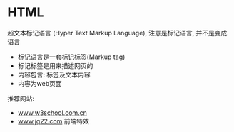 # HTML

超文本标记语言 (Hyper Text Markup Language), 注意是标记语言, 并不是变成语言

* 标记语言是一套标记标签(Markup tag)
* 标记标签是用来描述网页的
* 内容包含: 标签及文本内容
* 内容为web页面





推荐网站:

* www.w3school.com.cn
* www.jq22.com  前端特效

